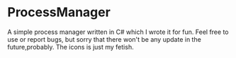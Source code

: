 # ProcessManager

A simple process manager written in C# which I wrote it for fun.
Feel free to use or report bugs, but sorry that there won't be any update in the future,probably. 
The icons is just my fetish.
